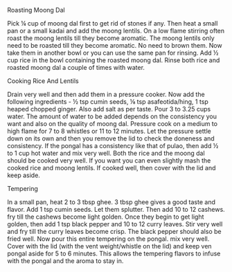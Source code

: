 Roasting Moong Dal

Pick ¼ cup of moong dal first to get rid of stones if any. Then heat a small pan or a small kadai and add the moong lentils.
On a low flame stirring often roast the moong lentils till they become aromatic.
The moong lentils only need to be roasted till they become aromatic. No need to brown them.
Now take them in another bowl or you can use the same pan for rinsing.
Add ½ cup rice in the bowl containing the roasted moong dal.
Rinse both rice and roasted moong dal a couple of times with water.

Cooking Rice And Lentils

Drain very well and then add them in a pressure cooker.
Now add the following ingredients - ½ tsp cumin seeds, ⅛ tsp asafeotida/hing, 1 tsp heaped chopped ginger. Also add salt as per taste. 
Pour 3 to 3.25 cups water. The amount of water to be added depends on the consistency you want and also on the quality of moong dal.
Pressure cook on a medium to high flame for 7 to 8 whistles or 11 to 12 minutes.
Let the pressure settle down on its own and then you remove the lid to check the doneness and consistency. If the pongal has a consistency like that of pulao, then add ½ to 1 cup hot water and mix very well. 
Both the rice and the moong dal should be cooked very well. If you want you can even slightly mash the cooked rice and moong lentils. If cooked well, then cover with the lid and keep aside.

Tempering

In a small pan, heat 2 to 3 tbsp ghee. 3 tbsp ghee gives a good taste and flavor.
Add 1 tsp cumin seeds. Let them splutter.
Then add 10 to 12 cashews. fry till the cashews become light golden.
Once they begin to get light golden, then add 1 tsp black pepper and 10 to 12 curry leaves.
Stir very well and fry till the curry leaves become crisp. The black pepper should also be fried well.
Now pour this entire tempering on the pongal. mix very well.
Cover with the lid (with the vent weight/whistle on the lid) and keep ven pongal aside for 5 to 6 minutes. This allows the tempering flavors to infuse with the pongal and the aroma to stay in.